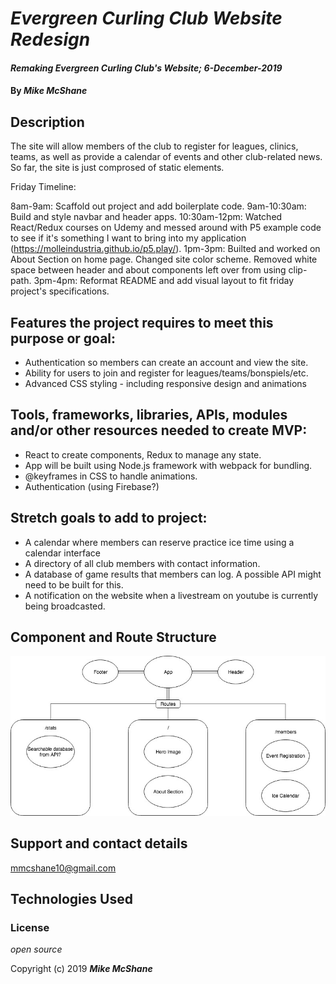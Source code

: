 # _Evergreen Curling Club Website Redesign_

#### _Remaking Evergreen Curling Club's Website; 6-December-2019_

#### By _**Mike McShane**_

## Description

The site will allow members of the club to register for leagues, clinics, teams, as well as provide a calendar of events and other club-related news. So far, the site is just comprosed of static elements.

Friday Timeline:

8am-9am: Scaffold out project and add boilerplate code.
9am-10:30am: Build and style navbar and header apps.
10:30am-12pm: Watched React/Redux courses on Udemy and messed around with P5 example code to see if it's something I want to bring into my application (https://molleindustria.github.io/p5.play/).
1pm-3pm: Builted and worked on About Section on home page. Changed site color scheme. Removed white space between header and about components left over from using clip-path.
3pm-4pm: Reformat README and add visual layout to fit friday project's specifications.

## Features the project requires to meet this purpose or goal:

* Authentication so members can create an account and view the site.
* Ability for users to join and register for leagues/teams/bonspiels/etc.
* Advanced CSS styling - including responsive design and animations

## Tools, frameworks, libraries, APIs, modules and/or other resources needed to create MVP:
* React to create components, Redux to manage any state.
* App will be built using Node.js framework with webpack for bundling.
* @keyframes in CSS to handle animations.
* Authentication (using Firebase?)

## Stretch goals to add to project:

* A calendar where members can reserve practice ice time using a calendar interface
* A directory of all club members with contact information.
* A database of game results that members can log. A possible API might need to be built for this.
* A notification on the website when a livestream on youtube is currently being broadcasted.

## Component and Route Structure

![Website Schematics](./src/img/schematic.jpg)

## Support and contact details

mmcshane10@gmail.com

## Technologies Used

### License

*open source*

Copyright (c) 2019 **_Mike McShane_**